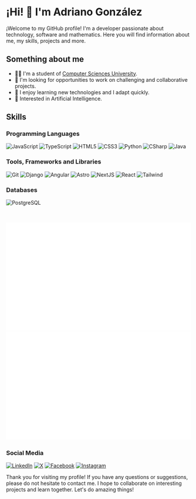 # ¡Hi! 👋 I'm Adriano González

¡Welcome to my GitHub profile! I'm a developer passionate about technology, software and mathematics. Here you will find information about me, my skills, projects and more.

## Something about me

- 👨‍🎓 I'm a student of [Computer Sciences University](https://www.uci.cu/).
- 💼 I'm looking for opportunities to work on challenging and collaborative projects.
- 💬 I enjoy learning new technologies and I adapt quickly.
- 🧠 Interested in Artificial Intelligence.

## Skills

### Programming Languages
![JavaScript](https://img.shields.io/badge/-JavaScript-F7DF1E?logo=javascript&logoColor=white&style=for-the-badge)
![TypeScript](https://img.shields.io/badge/-Typescript-F7DF1E?logo=typescript&logoColor=white&style=for-the-badge)
![HTML5](https://img.shields.io/badge/-HTML5-E34F26?logo=html5&logoColor=white&style=for-the-badge)
![CSS3](https://img.shields.io/badge/-CSS3-1572B6?logo=css3&logoColor=white&style=for-the-badge)
![Python](https://img.shields.io/badge/-Python-3776AB?logo=python&logoColor=white&style=for-the-badge)
![CSharp](https://img.shields.io/badge/-CSharp-3776AB?logo=csharp&logoColor=white&style=for-the-badge)
![Java](https://img.shields.io/badge/-Java-3776AB?logo=java&logoColor=white&style=for-the-badge)

### Tools, Frameworks and Libraries
![Git](https://img.shields.io/badge/-Git-F05032?logo=git&logoColor=white&style=for-the-badge)
![Django](https://img.shields.io/badge/-Django-3776AB?logo=django&logoColor=white&style=for-the-badge)
![Angular](https://img.shields.io/badge/-Angular-DD0031?logo=angular&logoColor=white&style=for-the-badge)
![Astro](https://img.shields.io/badge/-Astro-DD0031?logo=astro&logoColor=white&style=for-the-badge)
![NextJS](https://img.shields.io/badge/-Nextjs-DD0031?logo=next&logoColor=white&style=for-the-badge)
![React](https://img.shields.io/badge/-React-DD0031?logo=react&logoColor=white&style=for-the-badge)
![Tailwind](https://img.shields.io/badge/-Tailwind-DD0031?logo=tailwind&logoColor=white&style=for-the-badge)

### Databases

![PostgreSQL](https://img.shields.io/badge/-PostgreSQL-336791?logo=postgresql&logoColor=white&style=for-the-badge)

<br>

![](https://raw.githubusercontent.com/AGR55/github-stats/master/generated/overview.svg#gh-dark-mode-only)
![](https://raw.githubusercontent.com/AGR55/github-stats/master/generated/languages.svg#gh-dark-mode-only)

### Social Media

[![LinkedIn](https://img.shields.io/badge/-LinkedIn-0077B5?logo=linkedin&logoColor=white&style=for-the-badge)](https://www.linkedin.com/in/adriano-gonzalez-reyes-093882298/)
[![X](https://img.shields.io/badge/-X-1DA1F2?logo=x&logoColor=white&style=for-the-badge)](https://x.com/AdrianoR52440/)
[![Facebook](https://img.shields.io/badge/-Facebook-1DA1F2?logo=facebook&logoColor=white&style=for-the-badge)](https://www.facebook.com/adriano.gonzalez.5220665)
[![Instagram](https://img.shields.io/badge/-Instagram-1DA1F2?logo=instagram&logoColor=white&style=for-the-badge)](https://www.instagram.com/adrigr_55/)


Thank you for visiting my profile! If you have any questions or suggestions, please do not hesitate to contact me. I hope to collaborate on interesting projects and learn together. Let's do amazing things!

